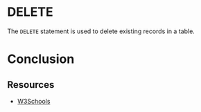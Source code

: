 # DELETE

The `DELETE` statement is used to delete existing records in a table.

##

# Conclusion

## Resources

- [W3Schools](https://www.w3schools.com/sql/sql_delete.asp)

